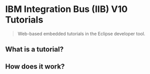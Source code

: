 # IBM Integration Bus (IIB) V10 Tutorials

> Web-based embedded tutorials in the Eclipse developer tool.

## What is a tutorial?
## How does it work?